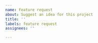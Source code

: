 ```yaml
---
name: Feature request
about: Suggest an idea for this project
title: ''
labels: feature request
assignees: ''

---
```


